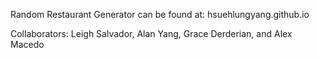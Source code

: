 Random Restaurant Generator can be found at: hsuehlungyang.github.io

Collaborators: Leigh Salvador, Alan Yang, Grace Derderian, and Alex Macedo
